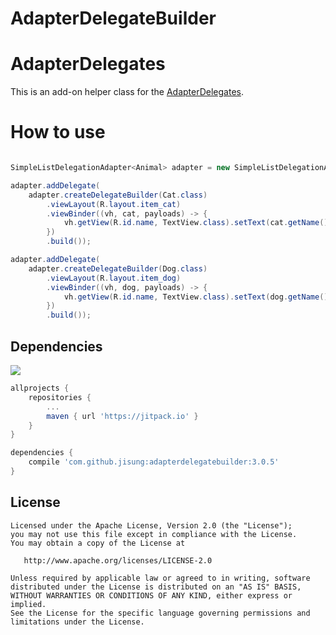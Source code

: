 # AdapterDelegateBuilder

# AdapterDelegates
This is an add-on helper class for the [AdapterDelegates](https://github.com/sockeqwe/AdapterDelegates).

# How to use
```java

SimpleListDelegationAdapter<Animal> adapter = new SimpleListDelegationAdapter<>();

adapter.addDelegate(
    adapter.createDelegateBuilder(Cat.class)
        .viewLayout(R.layout.item_cat)
        .viewBinder((vh, cat, payloads) -> {
            vh.getView(R.id.name, TextView.class).setText(cat.getName());
        })
        .build());

adapter.addDelegate(
    adapter.createDelegateBuilder(Dog.class)
        .viewLayout(R.layout.item_dog)
        .viewBinder((vh, dog, payloads) -> {
            vh.getView(R.id.name, TextView.class).setText(dog.getName());
        })
        .build());
```

## Dependencies

[![](https://jitpack.io/v/jisung/adapterdelegatebuilder.svg)](https://jitpack.io/#jisung/adapterdelegatebuilder)

```groovy
allprojects {
    repositories {
        ...
        maven { url 'https://jitpack.io' }
    }
}
```

```groovy
dependencies {
    compile 'com.github.jisung:adapterdelegatebuilder:3.0.5'
}
```

## License

```
Licensed under the Apache License, Version 2.0 (the "License");
you may not use this file except in compliance with the License.
You may obtain a copy of the License at

   http://www.apache.org/licenses/LICENSE-2.0

Unless required by applicable law or agreed to in writing, software
distributed under the License is distributed on an "AS IS" BASIS,
WITHOUT WARRANTIES OR CONDITIONS OF ANY KIND, either express or implied.
See the License for the specific language governing permissions and
limitations under the License.
```
